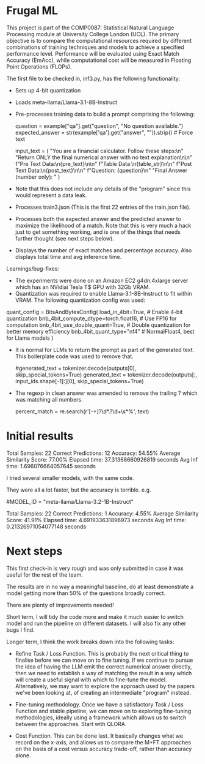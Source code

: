 # Frugal ML

This project is part of the COMP0087: Statistical Natural Language Processing module at University College London (UCL). The primary objective is to compare the computational resources required by different combinations of training techniques and models to achieve a specified performance level. Performance will be evaluated using Exact Match Accuracy (EmAcc), while computational cost will be measured in Floating Point Operations (FLOPs).

The first file to be checked in, inf3.py, has the following functionality:

- Sets up 4-bit quantization
- Loads meta-llama/Llama-3.1-8B-Instruct
- Pre-processes training data to build a prompt comprising the following:

    question = example["qa"].get("question", "No question available.")
    expected_answer = str(example['qa'].get("answer", "")).strip()  # Force text
    
    input_text = (
        "You are a financial calculator. Follow these steps:\n"
        "Return ONLY the final numerical answer with no text explanation\n\n"
        f"Pre Text Data:\n{pre_text}\n\n"
        f"Table Data:\n{table_str}\n\n"
        f"Post Text Data:\n{post_text}\n\n"
        f"Question: {question}\n"
        "Final Answer (number only): "
    )
    
- Note that this does not include any details of the "program" since this would represent a data leak.
- Processes train3.json (This is the first 22 entries of the train.json file).
- Processes both the expected answer and the predicted answer to maximize the likelihood of a match. Note that this is very much a hack just to get something working, and is one of the things that needs further thought (see next steps below).
- Displays the number of exact matches and percentage accuracy. Also displays total time and avg inference time.

Learnings/bug-fixes:

- The experiments were done on an Amazon EC2 g4dn.4xlarge server which has an NVidiai Tesla T$ GPU with 32Gb VRAM.
- Quantization was required to enable Llama-3.1-8B-Instruct to fit within VRAM.  The following quantization config was used:

quant_config = BitsAndBytesConfig(
    load_in_4bit=True,  # Enable 4-bit quantization
    bnb_4bit_compute_dtype=torch.float16,  # Use FP16 for computation
    bnb_4bit_use_double_quant=True,  # Double quantization for better memory efficiency
    bnb_4bit_quant_type="nf4"  # NormalFloat4, best for Llama models
)

- It is normal for LLMs to return the prompt as part of the generated text. This boilerplate code was used to remove that.

    #generated_text = tokenizer.decode(outputs[0], skip_special_tokens=True)
    generated_text = tokenizer.decode(outputs[:, input_ids.shape[-1]:][0], skip_special_tokens=True)
    
- The regexp in clean answer was amended to remove the trailing ? which was matching all numbers.

    percent_match = re.search(r'[-+]?\d*\.?\d+\s*%', text)
    
Initial results
===============

Total Samples: 22
Correct Predictions: 12
Accuracy: 54.55%
Average Similarity Score: 77.00%
Elapsed time: 37.31368660926819 seconds
Avg Inf time: 1.696076664057645 seconds


I tried several smaller models, with the same code.

They were all a lot faster, but the accuracy is terrible. e.g.

#MODEL_ID = "meta-llama/Llama-3.2-1B-Instruct"

Total Samples: 22
Correct Predictions: 1
Accuracy: 4.55%
Average Similarity Score: 41.91%
Elapsed time: 4.691933631896973 seconds
Avg Inf time: 0.21326971054077148 seconds
    
Next steps
==========
This first check-in is very rough and was only submitted in case it was useful for the rest of the team.

The results are in no way a meaningful baseline, do at least demonstrate a model getting more than 50% of the questions broadly correct.

There are plenty of improvements needed!

Short term, I will tidy the code more and make it much easier to switch model and run the pipeline on different datasets.  I will also fix any other bugs I find. 

Longer term, I think the work breaks down into the following tasks:

- Refine Task / Loss Function. This is probably the next critical thing to finalise before we can move on to fine tuning. If we continue to pursue the idea of having the LLM emit the correct numerical answer directly, then we need to establish a way of matching the result in a way which will create a useful signal with which to fine-tune the model. Alternatively, we may want to explore the approach used by the papers we've been looking at, of creating an intermediate "program" instead.  

- Fine-tuning methodology.  Once we have a satisfactory Task / Loss Function and stable pipeline, we can move on to exploring fine-tuning methodologies, ideally using a framework which allows us to switch between the approaches. Start with QLORA.

- Cost Function.  This can be done last. It basically changes what we record on the x-axis, and allows us to compare the M+FT approaches on the basis of a cost versus accuracy trade-off, rather than accuracy alone.
  
